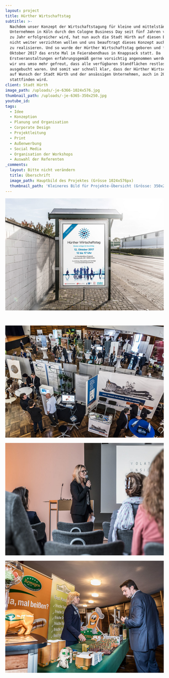 ```yaml
---
layout: project
title: Hürther Wirtschaftstag
subtitle: >-
  Nachdem unser Konzept der Wirtschaftstagung für kleine und mittelständische
  Unternehmen in Köln durch den Cologne Business Day seit fünf Jahren von Jahr
  zu Jahr erfolgreicher wird, hat nun auch die Stadt Hürth auf diesen Erfolg
  nicht weiter verzichten wollen und uns beauftragt dieses Konzept auch für Sie
  zu realisieren. Und so wurde der Hürther Wirtschaftstag geboren und fand im
  Oktober 2017 das erste Mal im Feierabendhaus in Knappsack statt. Da
  Erstveranstaltungen erfahrungsgemäß gerne vorsichtig angenommen werden, haben
  wir uns umso mehr gefreut, dass alle verfügbaren Standflächen restlos
  ausgebucht waren. Und somit war schnell klar, dass der Hürther Wirtschaftstag,
  auf Wunsch der Stadt Hürth und der ansässigen Unternehmen, auch in 2018 wieder
  stattfinden wird.
client: Stadt Hürth
image_path: /uploads/-je-6366-1024x576.jpg
thumbnail_path: /uploads/-je-6365-350x250.jpg
youtube_id:
tags:
  - Idee
  - Konzeption
  - Planung und Organisation
  - Corporate Design
  - Projektleitung
  - Print
  - Außenwerbung
  - Social Media
  - Organisation der Workshops
  - Auswahl der Referenten
_comments:
  layout: Bitte nicht verändern
  title: Überschrift
  image_path: Hauptbild des Projektes (Grösse 1024x576px)
  thumbnail_path: 'Kleineres Bild für Projekte-Übersicht (Grösse: 350x250px)'
---
```



![](/uploads/versions/citilight-1024x724-1---x0-0-1024-724-1024-724x---.jpg)

&nbsp;

![](/uploads/versions/-je-6384-1024x724-1---x0-0-1024-724-1024-724x---.jpg)

![](/uploads/versions/-je-6762-1024x724---x0-0-1024-724-1024-724x---.jpg)

![](/uploads/versions/-je-6447-1024x724---x0-0-1024-724-1024-724x---.jpg)
